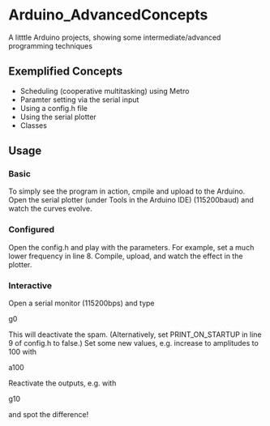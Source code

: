 # Arduino_AdvancedConcepts
A litttle Arduino projects, showing some intermediate/advanced programming techniques

## Exemplified Concepts
* Scheduling (cooperative multitasking) using Metro
* Paramter setting via the serial input
* Using a config.h file
* Using the serial plotter
* Classes

## Usage

### Basic
To simply see the program in action, cmpile and upload to the Arduino. Open the serial plotter (under Tools in the Arduino IDE) (115200baud) and watch the curves evolve.

### Configured
Open the config.h and play with the parameters. For example, set a much lower frequency in line 8. Compile, upload, and watch the effect in the plotter.

### Interactive
Open a serial monitor (115200bps) and type

g0

This will deactivate the spam.
(Alternatively, set PRINT_ON_STARTUP in line 9 of config.h to false.)
Set some new values, e.g. increase to amplitudes to 100 with

a100

Reactivate the outputs, e.g. with

g10

and spot the difference!
